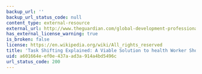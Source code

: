 ```yaml
---
backup_url: ''
backup_url_status_code: null
content_type: external-resource
external_url: http://www.theguardian.com/global-development-professionals-network/2014/may/12/task-shifting-health-development-shortage
has_external_license_warning: true
is_broken: false
license: https://en.wikipedia.org/wiki/All_rights_reserved
title: 'Task Shifting Explained: A Viable Solution to health Worker Shortage?'
uid: a601664e-ef0e-437a-ad3a-914a4bd5496c
url_status_code: 200
---
```

